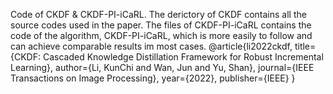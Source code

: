 Code of CKDF & CKDF-PI-iCaRL.
The derictory of CKDF contains all the source codes used in the paper. The files of CKDF-PI-iCaRL contains the code of the algorithm, CKDF-PI-iCaRL, which is more easily to follow and can achieve comparable results im most cases.
@article{li2022ckdf,
  title={CKDF: Cascaded Knowledge Distillation Framework for Robust Incremental Learning},
  author={Li, KunChi and Wan, Jun and Yu, Shan},
  journal={IEEE Transactions on Image Processing},
  year={2022},
  publisher={IEEE}
}
